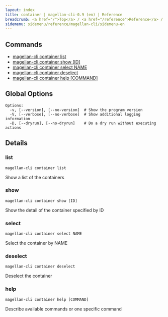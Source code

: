 ```yaml
---
layout: index
title: container | magellan-cli-0.9 (en) | Reference
breadcrumb: <a href="/">Top</a> / <a href="/reference">Reference</a> / <a href="/reference/magellan-cli/en">magellan-cli-0.9</a> / container en <a href="/reference/ja/resources/container.html">ja</a>
sidemenu: sidemenu/reference/magellan-cli/sidemenu-en
---
```


## Commands

- [magellan-cli container list](#list)
- [magellan-cli container show [ID]](#show)
- [magellan-cli container select NAME](#select)
- [magellan-cli container deselect](#deselect)
- [magellan-cli container help [COMMAND]](#help)

## Global Options

```text
Options:
  -v, [--version], [--no-version]  # Show the program version
  -V, [--verbose], [--no-verbose]  # Show additional logging information
  -D, [--dryrun], [--no-dryrun]    # Do a dry run without executing actions

```


## Details
### <a name="list"></a>list

```text
magellan-cli container list
```

Show a list of the containers

### <a name="show"></a>show

```text
magellan-cli container show [ID]
```

Show the detail of the container specified by ID

### <a name="select"></a>select

```text
magellan-cli container select NAME
```

Select the container by NAME

### <a name="deselect"></a>deselect

```text
magellan-cli container deselect
```

Deselect the container

### <a name="help"></a>help

```text
magellan-cli container help [COMMAND]
```

Describe available commands or one specific command

